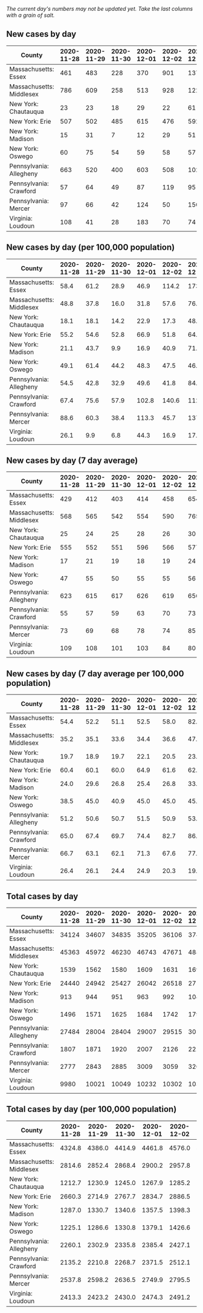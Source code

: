 _The current day's numbers may not be updated yet. Take the last columns with a grain of salt._
## New cases by day

| County | 2020-11-28 | 2020-11-29 | 2020-11-30 | 2020-12-01 | 2020-12-02 | 2020-12-03 | 2020-12-04 |
| --- | --- | --- | --- | --- | --- | --- | --- |
| Massachusetts: Essex | 461 | 483 | 228 | 370 | 901 | 1370 | 991 |
| Massachusetts: Middlesex | 786 | 609 | 258 | 513 | 928 | 1225 | 1212 |
| New York: Chautauqua | 23 | 23 | 18 | 29 | 22 | 61 | 85 |
| New York: Erie | 507 | 502 | 485 | 615 | 476 | 592 | 793 |
| New York: Madison | 15 | 31 | 7 | 12 | 29 | 51 | 37 |
| New York: Oswego | 60 | 75 | 54 | 59 | 58 | 57 | 84 |
| Pennsylvania: Allegheny | 663 | 520 | 400 | 603 | 508 | 1028 | 911 |
| Pennsylvania: Crawford | 57 | 64 | 49 | 87 | 119 | 95 | 63 |
| Pennsylvania: Mercer | 97 | 66 | 42 | 124 | 50 | 150 | 76 |
| Virginia: Loudoun | 108 | 41 | 28 | 183 | 70 | 74 | 93 |

## New cases by day (per 100,000 population)

| County | 2020-11-28 | 2020-11-29 | 2020-11-30 | 2020-12-01 | 2020-12-02 | 2020-12-03 | 2020-12-04 |
| --- | --- | --- | --- | --- | --- | --- | --- |
| Massachusetts: Essex | 58.4 | 61.2 | 28.9 | 46.9 | 114.2 | 173.6 | 125.6 |
| Massachusetts: Middlesex | 48.8 | 37.8 | 16.0 | 31.8 | 57.6 | 76.0 | 75.2 |
| New York: Chautauqua | 18.1 | 18.1 | 14.2 | 22.9 | 17.3 | 48.1 | 67.0 |
| New York: Erie | 55.2 | 54.6 | 52.8 | 66.9 | 51.8 | 64.4 | 86.3 |
| New York: Madison | 21.1 | 43.7 | 9.9 | 16.9 | 40.9 | 71.9 | 52.2 |
| New York: Oswego | 49.1 | 61.4 | 44.2 | 48.3 | 47.5 | 46.7 | 68.8 |
| Pennsylvania: Allegheny | 54.5 | 42.8 | 32.9 | 49.6 | 41.8 | 84.5 | 74.9 |
| Pennsylvania: Crawford | 67.4 | 75.6 | 57.9 | 102.8 | 140.6 | 112.3 | 74.4 |
| Pennsylvania: Mercer | 88.6 | 60.3 | 38.4 | 113.3 | 45.7 | 137.1 | 69.5 |
| Virginia: Loudoun | 26.1 | 9.9 | 6.8 | 44.3 | 16.9 | 17.9 | 22.5 |

## New cases by day (7 day average)

| County | 2020-11-28 | 2020-11-29 | 2020-11-30 | 2020-12-01 | 2020-12-02 | 2020-12-03 | 2020-12-04 |
| --- | --- | --- | --- | --- | --- | --- | --- |
| Massachusetts: Essex | 429 | 412 | 403 | 414 | 458 | 654 | 686 |
| Massachusetts: Middlesex | 568 | 565 | 542 | 554 | 590 | 765 | 790 |
| New York: Chautauqua | 25 | 24 | 25 | 28 | 26 | 30 | 37 |
| New York: Erie | 555 | 552 | 551 | 596 | 566 | 577 | 567 |
| New York: Madison | 17 | 21 | 19 | 18 | 19 | 24 | 26 |
| New York: Oswego | 47 | 55 | 50 | 55 | 55 | 56 | 64 |
| Pennsylvania: Allegheny | 623 | 615 | 617 | 626 | 619 | 656 | 662 |
| Pennsylvania: Crawford | 55 | 57 | 59 | 63 | 70 | 73 | 76 |
| Pennsylvania: Mercer | 73 | 69 | 68 | 78 | 74 | 85 | 86 |
| Virginia: Loudoun | 109 | 108 | 101 | 103 | 84 | 80 | 85 |

## New cases by day (7 day average per 100,000 population)

| County | 2020-11-28 | 2020-11-29 | 2020-11-30 | 2020-12-01 | 2020-12-02 | 2020-12-03 | 2020-12-04 |
| --- | --- | --- | --- | --- | --- | --- | --- |
| Massachusetts: Essex | 54.4 | 52.2 | 51.1 | 52.5 | 58.0 | 82.9 | 86.9 |
| Massachusetts: Middlesex | 35.2 | 35.1 | 33.6 | 34.4 | 36.6 | 47.5 | 49.0 |
| New York: Chautauqua | 19.7 | 18.9 | 19.7 | 22.1 | 20.5 | 23.6 | 29.2 |
| New York: Erie | 60.4 | 60.1 | 60.0 | 64.9 | 61.6 | 62.8 | 61.7 |
| New York: Madison | 24.0 | 29.6 | 26.8 | 25.4 | 26.8 | 33.8 | 36.7 |
| New York: Oswego | 38.5 | 45.0 | 40.9 | 45.0 | 45.0 | 45.9 | 52.4 |
| Pennsylvania: Allegheny | 51.2 | 50.6 | 50.7 | 51.5 | 50.9 | 53.9 | 54.4 |
| Pennsylvania: Crawford | 65.0 | 67.4 | 69.7 | 74.4 | 82.7 | 86.3 | 89.8 |
| Pennsylvania: Mercer | 66.7 | 63.1 | 62.1 | 71.3 | 67.6 | 77.7 | 78.6 |
| Virginia: Loudoun | 26.4 | 26.1 | 24.4 | 24.9 | 20.3 | 19.3 | 20.6 |

## Total cases by day

| County | 2020-11-28 | 2020-11-29 | 2020-11-30 | 2020-12-01 | 2020-12-02 | 2020-12-03 | 2020-12-04 |
| --- | --- | --- | --- | --- | --- | --- | --- |
| Massachusetts: Essex | 34124 | 34607 | 34835 | 35205 | 36106 | 37476 | 38467 |
| Massachusetts: Middlesex | 45363 | 45972 | 46230 | 46743 | 47671 | 48896 | 50108 |
| New York: Chautauqua | 1539 | 1562 | 1580 | 1609 | 1631 | 1692 | 1777 |
| New York: Erie | 24440 | 24942 | 25427 | 26042 | 26518 | 27110 | 27903 |
| New York: Madison | 913 | 944 | 951 | 963 | 992 | 1043 | 1080 |
| New York: Oswego | 1496 | 1571 | 1625 | 1684 | 1742 | 1799 | 1883 |
| Pennsylvania: Allegheny | 27484 | 28004 | 28404 | 29007 | 29515 | 30543 | 31454 |
| Pennsylvania: Crawford | 1807 | 1871 | 1920 | 2007 | 2126 | 2221 | 2284 |
| Pennsylvania: Mercer | 2777 | 2843 | 2885 | 3009 | 3059 | 3209 | 3285 |
| Virginia: Loudoun | 9980 | 10021 | 10049 | 10232 | 10302 | 10376 | 10469 |

## Total cases by day (per 100,000 population)

| County | 2020-11-28 | 2020-11-29 | 2020-11-30 | 2020-12-01 | 2020-12-02 | 2020-12-03 | 2020-12-04 |
| --- | --- | --- | --- | --- | --- | --- | --- |
| Massachusetts: Essex | 4324.8 | 4386.0 | 4414.9 | 4461.8 | 4576.0 | 4749.6 | 4875.2 |
| Massachusetts: Middlesex | 2814.6 | 2852.4 | 2868.4 | 2900.2 | 2957.8 | 3033.8 | 3109.0 |
| New York: Chautauqua | 1212.7 | 1230.9 | 1245.0 | 1267.9 | 1285.2 | 1333.3 | 1400.3 |
| New York: Erie | 2660.3 | 2714.9 | 2767.7 | 2834.7 | 2886.5 | 2950.9 | 3037.2 |
| New York: Madison | 1287.0 | 1330.7 | 1340.6 | 1357.5 | 1398.3 | 1470.2 | 1522.4 |
| New York: Oswego | 1225.1 | 1286.6 | 1330.8 | 1379.1 | 1426.6 | 1473.3 | 1542.1 |
| Pennsylvania: Allegheny | 2260.1 | 2302.9 | 2335.8 | 2385.4 | 2427.1 | 2511.7 | 2586.6 |
| Pennsylvania: Crawford | 2135.2 | 2210.8 | 2268.7 | 2371.5 | 2512.1 | 2624.4 | 2698.8 |
| Pennsylvania: Mercer | 2537.8 | 2598.2 | 2636.5 | 2749.9 | 2795.5 | 2932.6 | 3002.1 |
| Virginia: Loudoun | 2413.3 | 2423.2 | 2430.0 | 2474.3 | 2491.2 | 2509.1 | 2531.6 |
